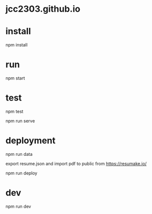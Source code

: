 # jcc2303.github.io


# install

npm install

# run

npm start


# test

npm test

npm run serve

# deployment

npm run data

export resume.json and import pdf to public from https://resumake.io/

npm run deploy


# dev

npm run dev